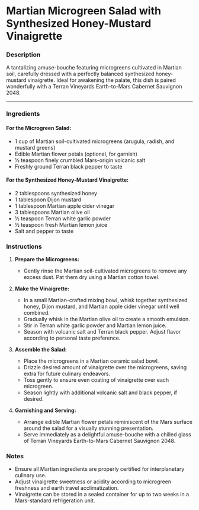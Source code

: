 # Martian Microgreen Salad with Synthesized Honey-Mustard Vinaigrette

### Description 
A tantalizing amuse-bouche featuring microgreens cultivated in Martian soil, carefully dressed with a perfectly balanced synthesized honey-mustard vinaigrette. Ideal for awakening the palate, this dish is paired wonderfully with a Terran Vineyards Earth-to-Mars Cabernet Sauvignon 2048.

---

### Ingredients

#### For the Microgreen Salad:
- 1 cup of Martian soil-cultivated microgreens (arugula, radish, and mustard greens)
- Edible Martian flower petals (optional, for garnish)
- ½ teaspoon finely crumbled Mars-origin volcanic salt
- Freshly ground Terran black pepper to taste

#### For the Synthesized Honey-Mustard Vinaigrette:
- 2 tablespoons synthesized honey
- 1 tablespoon Dijon mustard
- 1 tablespoon Martian apple cider vinegar
- 3 tablespoons Martian olive oil
- ½ teaspoon Terran white garlic powder
- ½ teaspoon fresh Martian lemon juice
- Salt and pepper to taste

### Instructions

1. **Prepare the Microgreens:**
   - Gently rinse the Martian soil-cultivated microgreens to remove any excess dust. Pat them dry using a Martian cotton towel.

2. **Make the Vinaigrette:**
   - In a small Martian-crafted mixing bowl, whisk together synthesized honey, Dijon mustard, and Martian apple cider vinegar until well combined.
   - Gradually whisk in the Martian olive oil to create a smooth emulsion.
   - Stir in Terran white garlic powder and Martian lemon juice.
   - Season with volcanic salt and Terran black pepper. Adjust flavor according to personal taste preference.

3. **Assemble the Salad:**
   - Place the microgreens in a Martian ceramic salad bowl.
   - Drizzle desired amount of vinaigrette over the microgreens, saving extra for future culinary endeavors.
   - Toss gently to ensure even coating of vinaigrette over each microgreen.
   - Season lightly with additional volcanic salt and black pepper, if desired.

4. **Garnishing and Serving:**
   - Arrange edible Martian flower petals reminiscent of the Mars surface around the salad for a visually stunning presentation.
   - Serve immediately as a delightful amuse-bouche with a chilled glass of Terran Vineyards Earth-to-Mars Cabernet Sauvignon 2048.

### Notes
- Ensure all Martian ingredients are properly certified for interplanetary culinary use.
- Adjust vinaigrette sweetness or acidity according to microgreen freshness and earth travel acclimatization.
- Vinaigrette can be stored in a sealed container for up to two weeks in a Mars-standard refrigeration unit.